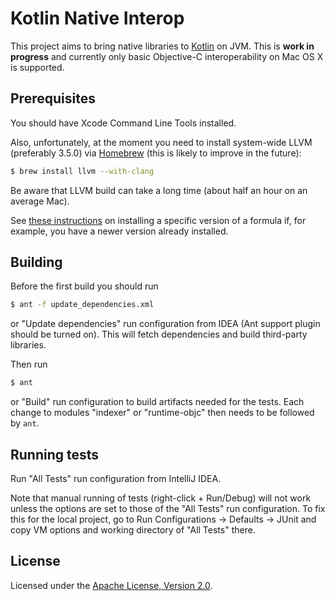 # Kotlin Native Interop

This project aims to bring native libraries to [Kotlin](https://github.com/JetBrains/kotlin) on JVM.
This is **work in progress** and currently only basic Objective-C interoperability on Mac OS X is supported.

## Prerequisites

You should have Xcode Command Line Tools installed.

Also, unfortunately, at the moment you need to install system-wide LLVM (preferably 3.5.0) via [Homebrew](http://brew.sh)
(this is likely to improve in the future):

```sh
$ brew install llvm --with-clang
```

Be aware that LLVM build can take a long time (about half an hour on an average Mac).

See [these instructions](http://stackoverflow.com/questions/3987683/homebrew-install-specific-version-of-formula)
on installing a specific version of a formula if, for example, you have a newer version already installed.

## Building

Before the first build you should run

```sh
$ ant -f update_dependencies.xml
```

or "Update dependencies" run configuration from IDEA (Ant support plugin should be turned on).
This will fetch dependencies and build third-party libraries.

Then run

```sh
$ ant
```

or "Build" run configuration to build artifacts needed for the tests.
Each change to modules "indexer" or "runtime-objc" then needs to be followed by `ant`.

## Running tests

Run "All Tests" run configuration from IntelliJ IDEA.

Note that manual running of tests (right-click + Run/Debug) will not work unless the options are set to those of the "All Tests" run configuration.
To fix this for the local project, go to Run Configurations -> Defaults -> JUnit and copy VM options and working directory of "All Tests" there.

## License

Licensed under the [Apache License, Version 2.0](http://www.apache.org/licenses/LICENSE-2.0).
